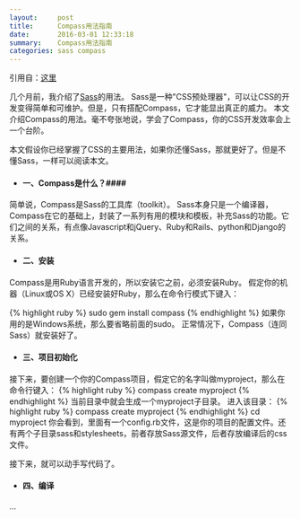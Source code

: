 ```yaml
---
layout:     post
title:      Compass用法指南
date:       2016-03-01 12:33:18
summary:    Compass用法指南
categories: sass compass
---
```

引用自：[这里](http://www.ruanyifeng.com/blog/2012/11/compass.html)

几个月前，我介绍了[Sass](http://www.ruanyifeng.com/blog/2012/06/sass.html)的用法。
Sass是一种"CSS预处理器"，可以让CSS的开发变得简单和可维护。但是，只有搭配Compass，它才能显出真正的威力。
本文介绍Compass的用法。毫不夸张地说，学会了Compass，你的CSS开发效率会上一个台阶。

本文假设你已经掌握了CSS的主要用法，如果你还懂Sass，那就更好了。但是不懂Sass，一样可以阅读本文。

* #### 一、Compass是什么？####

简单说，Compass是Sass的工具库（toolkit）。
Sass本身只是一个编译器，Compass在它的基础上，封装了一系列有用的模块和模板，补充Sass的功能。它们之间的关系，有点像Javascript和jQuery、Ruby和Rails、python和Django的关系。


* #### 二、安装 ####

Compass是用Ruby语言开发的，所以安装它之前，必须安装Ruby。
假定你的机器（Linux或OS X）已经安装好Ruby，那么在命令行模式下键入：

{% highlight ruby %}
sudo gem install compass
{% endhighlight %}
如果你用的是Windows系统，那么要省略前面的sudo。
正常情况下，Compass（连同Sass）就安装好了。


* #### 三、项目初始化 ####

接下来，要创建一个你的Compass项目，假定它的名字叫做myproject，那么在命令行键入：
{% highlight ruby %}
compass create myproject
{% endhighlight %}
当前目录中就会生成一个myproject子目录。
进入该目录：
{% highlight ruby %}
compass create myproject
{% endhighlight %}
cd myproject
你会看到，里面有一个config.rb文件，这是你的项目的配置文件。还有两个子目录sass和stylesheets，前者存放Sass源文件，后者存放编译后的css文件。

接下来，就可以动手写代码了。

* #### 四、编译 ####

...











